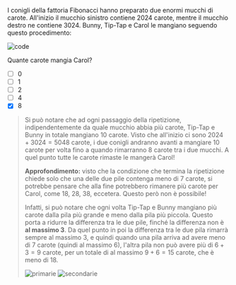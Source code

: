 I conigli della fattoria Fibonacci hanno preparato due enormi mucchi di carote.
All'inizio il mucchio sinistro contiene 2024 carote, mentre il mucchio destro ne contiene 3024.
Bunny, Tip-Tap e Carol le mangiano seguendo questo procedimento:

![code](code.asy)

Quante carote mangia Carol?
- [ ] 0
- [ ] 1
- [ ] 2
- [ ] 4
- [x] 8

> Si può notare che ad ogni passaggio della ripetizione, indipendentemente da quale mucchio
> abbia più carote, Tip-Tap e Bunny in totale mangiano $10$ carote.
> Visto che all'inizio ci sono $2024 + 3024 = 5048$ carote, i due conigli andranno avanti
> a mangiare $10$ carote per volta fino a quando rimarranno $8$ carote tra i due mucchi.
> A quel punto tutte le carote rimaste le mangerà Carol!
>
> **Approfondimento:** visto che la condizione che termina la ripetizione chiede solo che
> una delle due pile contenga meno di $7$ carote, si potrebbe pensare che alla fine potrebbero
> rimanere più carote per Carol, come $18$, $28$, $38$, eccetera. Questo però non è possibile!
> 
> Infatti, si può notare che ogni volta Tip-Tap e Bunny mangiano più carote dalla pila più grande
> e meno dalla pila più piccola. Questo porta a ridurre la differenza tra le due pile, finché
> la differenza non è **al massimo 3**. Da quel punto in poi la differenza tra le due pila rimarrà
> sempre al massimo 3, e quindi quando una pila arriva ad avere meno di $7$ carote (quindi al massimo
> $6$), l'altra pila non può avere più di $6 + 3 = 9$ carote, per un totale di al massimo $9 + 6 = 15$
> carote, che è meno di $18$.
>
> ![primarie](primarie.asy) ![secondarie](secondarie.asy)